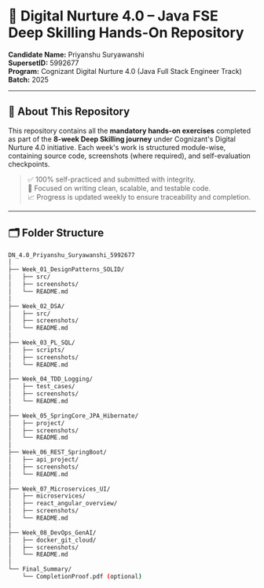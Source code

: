 # 🚀 Digital Nurture 4.0 – Java FSE Deep Skilling Hands-On Repository  
**Candidate Name:** Priyanshu Suryawanshi  
**SupersetID:** 5992677                       
**Program:** Cognizant Digital Nurture 4.0 (Java Full Stack Engineer Track)  
**Batch:** 2025 

---

## 📌 About This Repository
This repository contains all the **mandatory hands-on exercises** completed as part of the **8-week Deep Skilling journey** under Cognizant's Digital Nurture 4.0 initiative. Each week's work is structured module-wise, containing source code, screenshots (where required), and self-evaluation checkpoints.

> ✅ 100% self-practiced and submitted with integrity.  
> 🧠 Focused on writing clean, scalable, and testable code.  
> 📈 Progress is updated weekly to ensure traceability and completion.

---

## 🗂️ Folder Structure

```bash
DN_4.0_Priyanshu_Suryawanshi_5992677
│
├── Week_01_DesignPatterns_SOLID/
│   ├── src/
│   ├── screenshots/
│   └── README.md
│
├── Week_02_DSA/
│   ├── src/
│   ├── screenshots/
│   └── README.md
│
├── Week_03_PL_SQL/
│   ├── scripts/
│   ├── screenshots/
│   └── README.md
│
├── Week_04_TDD_Logging/
│   ├── test_cases/
│   ├── screenshots/
│   └── README.md
│
├── Week_05_SpringCore_JPA_Hibernate/
│   ├── project/
│   ├── screenshots/
│   └── README.md
│
├── Week_06_REST_SpringBoot/
│   ├── api_project/
│   ├── screenshots/
│   └── README.md
│
├── Week_07_Microservices_UI/
│   ├── microservices/
│   ├── react_angular_overview/
│   ├── screenshots/
│   └── README.md
│
├── Week_08_DevOps_GenAI/
│   ├── docker_git_cloud/
│   ├── screenshots/
│   └── README.md
│
└── Final_Summary/
    └── CompletionProof.pdf (optional)
